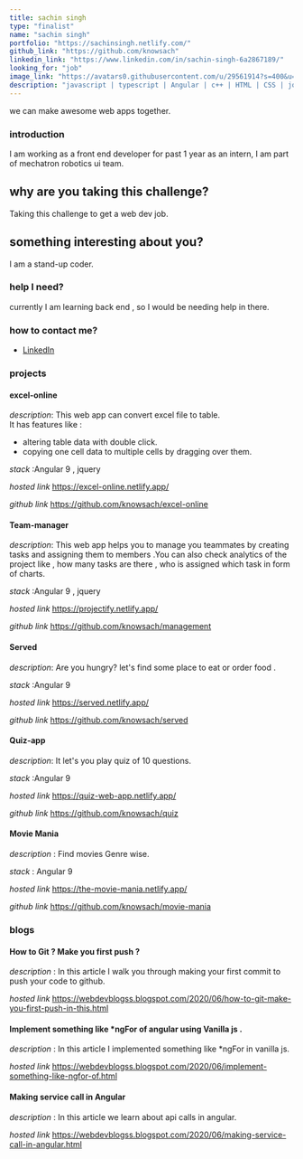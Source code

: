 ```yaml
---
title: sachin singh
type: "finalist"
name: "sachin singh"
portfolio: "https://sachinsingh.netlify.com/"
github_link: "https://github.com/knowsach"
linkedin_link: "https://www.linkedin.com/in/sachin-singh-6a2867189/"
looking_for: "job"
image_link: "https://avatars0.githubusercontent.com/u/29561914?s=400&u=ce4e9dab35d196f4d686805dd2346b6008e0841b&v=4"
description: "javascript | typescript | Angular | c++ | HTML | CSS | jquery | Git"
---
```


we can make awesome web apps together.

### introduction

I am working as a front end developer for past 1 year as an intern, I am part of mechatron robotics ui team.

## why are you taking this challenge?

Taking this challenge to get a web dev job.

## something interesting about you?

I am a stand-up coder.

### help I need?

currently I am learning back end , so I would be needing help in there.

### how to contact me?

- [LinkedIn](https://www.linkedin.com/in/sachin-singh-6a2867189/)

### projects

#### excel-online

_description_: This web app can convert excel file to table.  
It has features like :  
 - altering table data with double click.  
 - copying one cell data to multiple cells by dragging over them.

_stack_ :Angular 9 , jquery

_hosted link_ https://excel-online.netlify.app/

_github link_ https://github.com/knowsach/excel-online


#### Team-manager

_description_: This web app helps you to manage you teammates by creating tasks and assigning them to members .You can also check 
analytics of the project like , how many tasks are there , who is assigned which task in form of charts.

_stack_ :Angular 9 , jquery

_hosted link_ https://projectify.netlify.app/

_github link_ https://github.com/knowsach/management

#### Served

_description_: Are you hungry? let's find some place to eat or order food .

_stack_ :Angular 9 

_hosted link_ https://served.netlify.app/

_github link_ https://github.com/knowsach/served

#### Quiz-app

_description_: It let's you play quiz of 10 questions.

_stack_ :Angular 9 

_hosted link_ https://quiz-web-app.netlify.app/

_github link_ https://github.com/knowsach/quiz

#### Movie Mania

_description_ : Find movies Genre wise.

_stack_ : Angular 9

_hosted link_ https://the-movie-mania.netlify.app/

_github link_ https://github.com/knowsach/movie-mania

### blogs

#### How to Git ? Make you first push ?

_description_ : In this article I walk you through making your first commit to push your code to github.

_hosted link_ https://webdevblogss.blogspot.com/2020/06/how-to-git-make-you-first-push-in-this.html


#### Implement something like *ngFor of angular using Vanilla js .

_description_ : In this article I implemented something like *ngFor in vanilla js.

_hosted link_ https://webdevblogss.blogspot.com/2020/06/implement-something-like-ngfor-of.html

#### Making service call in Angular

_description_ : In this article we learn about api calls in angular.

_hosted link_ https://webdevblogss.blogspot.com/2020/06/making-service-call-in-angular.html
